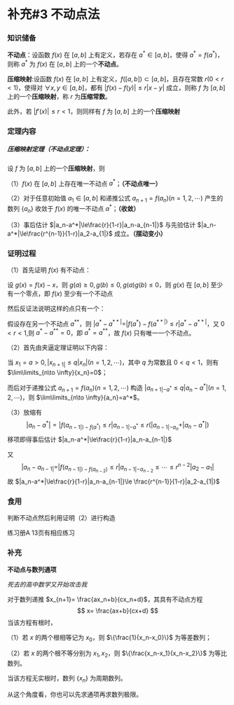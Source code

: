 # 补充#3 不动点法

### 知识储备

**不动点**：设函数 $f(x)$ 在 $[a,b]$ 上有定义，若存在 $a^*\in[a,b]$，使得 $a^*=f(a^*)$，则称 $a^*$ 为 $f(x)$ 在 $[a,b]$ 上的一个**不动点**。

**压缩映射**:设函数 $f(x)$ 在 $[a,b]$ 上有定义，$f([a,b])\subset [a,b]$，且存在常数 $r (0<r<1)$，使得对 $\forall x,y\in [a,b]$，都有 $|f(x)-f(y)|\le r|x-y|$ 成立，则称 $f$ 为 $[a,b]$ 上的一个**压缩映射**，称 $r$ 为**压缩常数**。

此外，若 $|f'(x)|\le r<1$，则同样有 $f$ 为 $[a,b]$ 上的一个**压缩映射**

### 定理内容

##### 压缩映射定理（不动点定理）：

设 $f$ 为 $[a,b]$ 上的一个**压缩映射**，则

（1）$f(x)$ 在 $[a,b]$ 上存在唯一不动点 $a^*$；**（不动点唯一）**

（2）对于任意初始值 $a_1\in [a,b]$ 和递推公式 $a_{n+1}=f(a_n)(n=1,2,\cdots)$ 产生的数列 $\{a_n\}$ 收敛于 $f(x)$ 的唯一不动点 $a^*$；**（收敛）**

（3）事后估计 $|a_n-a^*|\le\frac{r}{1-r}|a_n-a_{n-1|}$ 与先验估计 $|a_n-a^*|\le\frac{r^{n-1}}{1-r}|a_2-a_{1|}$ 成立。**（摆动变小）**



### 证明过程

（1）首先证明 $f(x)$ 有不动点：

设 $g(x)=f(x)-x$，则 $g(a)\ge 0,g(b)\le 0,g(a)g(b)\le 0$，则 $g(x)$ 在 $[a,b]$ 至少有一个零点，即 $f(x)$ 至少有一个不动点

然后反证法说明这样的点只有一个：

假设存在另一个不动点 $a^{**}$，则 $|a^*-a^{**|}=|f(a^*)-f(a^{**|)}\le r|a^*-a^{**|}$，又 $0<r<1$,则 $a^*-a^{**}=0$，即 $a^*=a^{**}$，故 $f(x)$ 只有唯一一个不动点。



（2）首先由夹逼定理证明以下内容：

当 $x_1=a>0,|x_{n+1|}\le q|x_n|(n=1,2,\cdots)$，其中 $q$ 为常数且 $0<q<1$，则有 $\lim\limits_{n\to \infty}{x_n}=0$；

而后对于递推公式 $a_{n+1}=f(a_n)(n=1,2,\cdots)$ 构造 $|a_{n+1|-a^*}\le q|a_n-a^*|(n=1,2,\cdots)$，则 $\lim\limits_{n\to \infty}{a_n}=a^*$。

（3）放缩有
$$
|a_n-a^*|=|f(a_{n-1|)-f(a^*)}\le r|a_{n-1|-a^*}\le r(|a_{n-1|-a_n}+|a_n-a^*|)
$$
移项即得事后估计 $|a_n-a^*|\le\frac{r}{1-r}|a_n-a_{n-1|}$

又
$$
|a_n-a_{n-1|}=|f(a_{n-1|)-f(a_{n-2})}\le r|a_{n-1|-a_{n-2}}\le \cdots\le r^{n-2}|a_2-a_1|
$$
故 $|a_n-a^*|\le\frac{r}{1-r}|a_n-a_{n-1|}\le \frac{r^{n-1}}{1-r}|a_2-a_{1|}$



### 食用

判断不动点然后利用证明（2）进行构造

练习册A 13页有相应练习



### 补充

**不动点与数列通项**

*死去的高中数学又开始攻击我*

对于数列递推 $x_{n+1}= \frac{ax_n+b}{cx_n+d}$，其具有不动点方程
$$
x= \frac{ax+b}{cx+d}
$$
当该方程有根时，

（1）若 $x$ 的两个根相等记为 $x_0$，则 $\{\frac{1}{x_n-x_0}\}$ 为等差数列；

（2）若 $x$ 的两个根不等分别为 $x_1,x_2$，则 $\{\frac{x_n-x_1}{x_n-x_2}\}$ 为等比数列。

当该方程无实根时，数列 $\{x_n\}$ 为周期数列。

从这个角度看，你也可以先求通项再求数列极限。